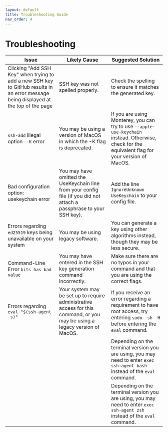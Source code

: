 ```yaml
---
layout: default
title: Troubleshooting Guide
nav_order: 4
---
```


# Troubleshooting

|Issue|Likely Cause|Suggested Solution|
|-----|-----|-----|
|Clicking "Add SSH Key" when trying to add a new SSH key to GitHub results in an error message being displayed at the top of the page|SSH key was not spelled properly.|Check the spelling to ensure it matches the generated key.|
|`ssh-add` illegal option `--K` error|You may be using a version of MacOS in which the -K flag is deprecated.| If you are using Monterey, you can try to use `--apple-use-keychain` instead. Otherwise, check for the equivalent flag for your version of MacOS.|
|Bad configuration option: usekeychain error|You may have omitted the UseKeychain line from your config file (if you did not attach a passphrase to your SSH key).| Add the line `IgnoreUnknown UseKeychain` to your config file.|
|Errors regarding `ed25519` keys being unavailable on your system| You may be using legacy software.|You can generate a key using other algorithms instead, though they may be less secure.|
|Command-Line Error `bits has bad value` |You may have entered in the SSH key generation command incorrectly.|Make sure there are no typos in your command and that you are using the correct flags.|
|Errors regarding `eval "$(ssh-agent -s)"`|Your system may be set up to require administrative access for this command, or you may be using a legacy version of MacOS.|If you receive an error regarding a requirement to have root access, try entering `sudo -sh -H` before entering the `eval` command.
| | |Depending on the terminal version you are using, you may need to enter `exec ssh-agent bash` instead of the `eval` command.|
| | |Depending on the terminal version you are using, you may need to enter `exec ssh-agent zsh` instead of the `eval` command.|